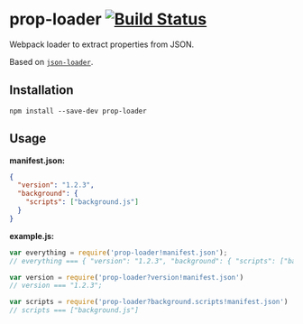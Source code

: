 # prop-loader [![Build Status](https://travis-ci.org/erikdesjardins/prop-loader.svg?branch=master)](https://travis-ci.org/erikdesjardins/prop-loader)

Webpack loader to extract properties from JSON.

Based on [`json-loader`](https://github.com/webpack/json-loader).

## Installation

`npm install --save-dev prop-loader`

## Usage

**manifest.json:**

```json
{
  "version": "1.2.3",
  "background": {
    "scripts": ["background.js"]
  }
}
```

**example.js:**

```js
var everything = require('prop-loader!manifest.json');
// everything === { "version": "1.2.3", "background": { "scripts": ["background.js"] } }

var version = require('prop-loader?version!manifest.json')
// version === "1.2.3";

var scripts = require('prop-loader?background.scripts!manifest.json')
// scripts === ["background.js"]
```
